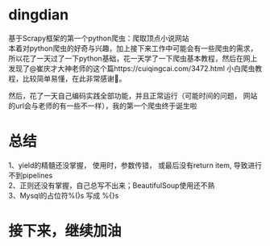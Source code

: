 # dingdian
基于Scrapy框架的第一个python爬虫：爬取顶点小说网站  
本着对python爬虫的好奇与兴趣，加上接下来工作中可能会有一些爬虫的需求，所以花了一天过了一下python基础，花一天学了一下爬虫基本教程，然后在网上发现了@崔庆才大神老师的这个篇https://cuiqingcai.com/3472.html 小白爬虫教程，比较简单易懂，在此非常感谢🙏。

然后，花了一天自己编码实践全部功能，并且正常运行（可能时间的问题， 网站的url会与老师的有一些不一样），我的第一个爬虫终于诞生啦

# 总结
1、yield的精髓还没掌握， 使用时，参数传错， 或最后没有return item, 导致进行不到pipelines  
2、正则还没有掌握，自己总写不出来；BeautifulSoup使用还不熟  
3、Mysql的占位符%()s 写成 %{}s  


# 接下来，继续加油

